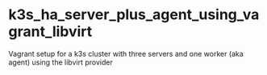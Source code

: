 # k3s_ha_server_plus_agent_using_vagrant_libvirt
Vagrant setup for a k3s cluster with three servers and one worker (aka agent) using the libvirt provider 
